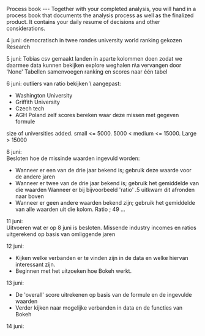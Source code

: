 Process book --- Together with your completed analysis, you will hand in a process book that documents the analysis process as well as the finalized product. It contains your daily resume of decisions and other considerations.

4 juni:
democratisch in twee rondes university world ranking gekozen
Research

5 juni:
Tobias csv gemaakt
landen in aparte kolommen doen zodat we daarmee data kunnen bekijken
explore weghalen
n\a vervangen door 'None'
Tabellen samenvoegen ranking en scores naar één tabel

6 juni:
outliers van ratio bekijken \\
  aangepast:
  * Washington University 
  * Griffith University
  * Czech tech
  * AGH Poland
zelf scores bereken waar deze missen met gegeven formule

size of universities added. small <= 5000. 5000 < medium <= 15000. Large > 15000


8 juni:<br />
Besloten hoe de missinde waarden ingevuld worden:
  * Wanneer er een van de drie jaar bekend is; gebruik deze waarde voor de andere jaren 
  * Wanneer er twee van de drie jaar bekend is; gebruik het gemiddelde van die waarden 
      Wanneer er bij bijvoorbeeld 'ratio' .5 uitkwam dit afronden naar boven
  * Wanneer er geen andere waarden bekend zijn; gebruik het gemiddelde van alle waarden uit die kolom.
        Ratio ; 49
        ...

11 juni: <br />
Uitvoeren wat er op 8 juni is besloten.
Missende industry incomes en ratios uitgerekend op basis van omliggende jaren

12 juni:
* Kijken welke verbanden er te vinden zijn in de data en welke hiervan interessant zijn. 
* Beginnen met het uitzoeken hoe Bokeh werkt.

13 juni:
* De 'overall' score uitrekenen op basis van de formule en de ingevulde waarden
* Verder kijken naar mogelijke verbanden in data en de functies van Bokeh

14 juni:

